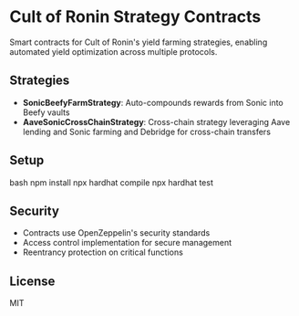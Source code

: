# Cult of Ronin Strategy Contracts

Smart contracts for Cult of Ronin's yield farming strategies, enabling automated yield optimization across multiple protocols.

## Strategies

- **SonicBeefyFarmStrategy**: Auto-compounds rewards from Sonic into Beefy vaults
- **AaveSonicCrossChainStrategy**: Cross-chain strategy leveraging Aave lending and Sonic farming and Debridge for cross-chain transfers

## Setup
bash
npm install
npx hardhat compile
npx hardhat test


## Security

- Contracts use OpenZeppelin's security standards
- Access control implementation for secure management
- Reentrancy protection on critical functions

## License

MIT
